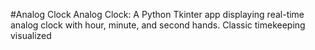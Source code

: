 #Analog Clock
Analog Clock: A Python Tkinter app displaying real-time analog clock with hour, minute, and second hands. Classic timekeeping visualized

